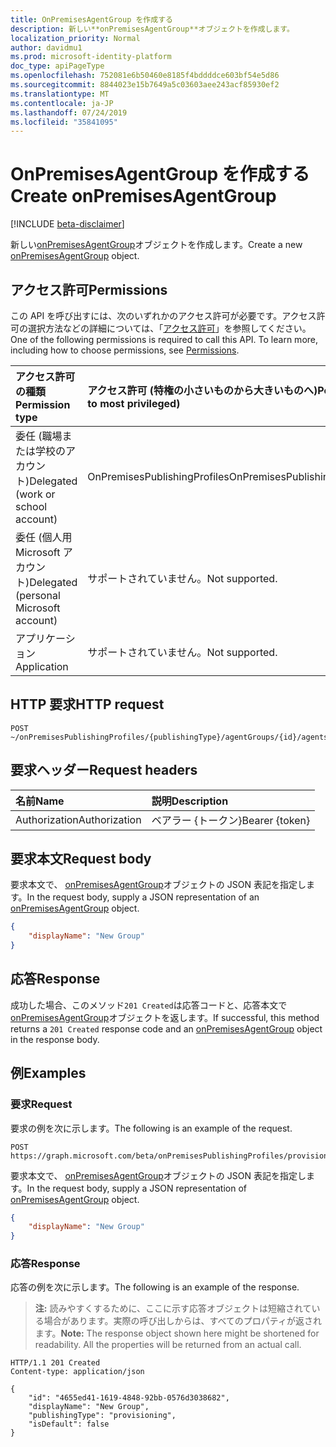 ```yaml
---
title: OnPremisesAgentGroup を作成する
description: 新しい**onPremisesAgentGroup**オブジェクトを作成します。
localization_priority: Normal
author: davidmu1
ms.prod: microsoft-identity-platform
doc_type: apiPageType
ms.openlocfilehash: 752081e6b50460e8185f4bddddce603bf54e5d86
ms.sourcegitcommit: 8844023e15b7649a5c03603aee243acf85930ef2
ms.translationtype: MT
ms.contentlocale: ja-JP
ms.lasthandoff: 07/24/2019
ms.locfileid: "35841095"
---
```

# <a name="create-onpremisesagentgroup"></a><span data-ttu-id="98661-103">OnPremisesAgentGroup を作成する</span><span class="sxs-lookup"><span data-stu-id="98661-103">Create onPremisesAgentGroup</span></span>

[!INCLUDE [beta-disclaimer](../../includes/beta-disclaimer.md)]

<span data-ttu-id="98661-104">新しい[onPremisesAgentGroup](../resources/onpremisesagentgroup.md)オブジェクトを作成します。</span><span class="sxs-lookup"><span data-stu-id="98661-104">Create a new [onPremisesAgentGroup](../resources/onpremisesagentgroup.md) object.</span></span>

## <a name="permissions"></a><span data-ttu-id="98661-105">アクセス許可</span><span class="sxs-lookup"><span data-stu-id="98661-105">Permissions</span></span>

<span data-ttu-id="98661-p101">この API を呼び出すには、次のいずれかのアクセス許可が必要です。アクセス許可の選択方法などの詳細については、「[アクセス許可](/graph/permissions-reference)」を参照してください。</span><span class="sxs-lookup"><span data-stu-id="98661-p101">One of the following permissions is required to call this API. To learn more, including how to choose permissions, see [Permissions](/graph/permissions-reference).</span></span>

| <span data-ttu-id="98661-108">アクセス許可の種類</span><span class="sxs-lookup"><span data-stu-id="98661-108">Permission type</span></span>                        | <span data-ttu-id="98661-109">アクセス許可 (特権の小さいものから大きいものへ)</span><span class="sxs-lookup"><span data-stu-id="98661-109">Permissions (from least to most privileged)</span></span> |
|:--------------------------------------|:---------------------------------------------------------|
|<span data-ttu-id="98661-110">委任 (職場または学校のアカウント)</span><span class="sxs-lookup"><span data-stu-id="98661-110">Delegated (work or school account)</span></span>     | <span data-ttu-id="98661-111">OnPremisesPublishingProfiles</span><span class="sxs-lookup"><span data-stu-id="98661-111">OnPremisesPublishingProfiles.ReadWrite.All</span></span> |
| <span data-ttu-id="98661-112">委任 (個人用 Microsoft アカウント)</span><span class="sxs-lookup"><span data-stu-id="98661-112">Delegated (personal Microsoft account)</span></span> | <span data-ttu-id="98661-113">サポートされていません。</span><span class="sxs-lookup"><span data-stu-id="98661-113">Not supported.</span></span> |
| <span data-ttu-id="98661-114">アプリケーション</span><span class="sxs-lookup"><span data-stu-id="98661-114">Application</span></span>                            | <span data-ttu-id="98661-115">サポートされていません。</span><span class="sxs-lookup"><span data-stu-id="98661-115">Not supported.</span></span> |

## <a name="http-request"></a><span data-ttu-id="98661-116">HTTP 要求</span><span class="sxs-lookup"><span data-stu-id="98661-116">HTTP request</span></span>

<!-- { "blockType": "ignored" } -->

```http
POST ~/onPremisesPublishingProfiles/{publishingType}/agentGroups/{id}/agents
```

## <a name="request-headers"></a><span data-ttu-id="98661-117">要求ヘッダー</span><span class="sxs-lookup"><span data-stu-id="98661-117">Request headers</span></span>

| <span data-ttu-id="98661-118">名前</span><span class="sxs-lookup"><span data-stu-id="98661-118">Name</span></span>          | <span data-ttu-id="98661-119">説明</span><span class="sxs-lookup"><span data-stu-id="98661-119">Description</span></span>   |
|:--------------|:--------------|
| <span data-ttu-id="98661-120">Authorization</span><span class="sxs-lookup"><span data-stu-id="98661-120">Authorization</span></span> | <span data-ttu-id="98661-121">ベアラー {トークン}</span><span class="sxs-lookup"><span data-stu-id="98661-121">Bearer {token}</span></span> |

## <a name="request-body"></a><span data-ttu-id="98661-122">要求本文</span><span class="sxs-lookup"><span data-stu-id="98661-122">Request body</span></span>

<span data-ttu-id="98661-123">要求本文で、 [onPremisesAgentGroup](../resources/onpremisesagentgroup.md)オブジェクトの JSON 表記を指定します。</span><span class="sxs-lookup"><span data-stu-id="98661-123">In the request body, supply a JSON representation of an [onPremisesAgentGroup](../resources/onpremisesagentgroup.md) object.</span></span>

```json
{
    "displayName": "New Group"
}
```

## <a name="response"></a><span data-ttu-id="98661-124">応答</span><span class="sxs-lookup"><span data-stu-id="98661-124">Response</span></span>

<span data-ttu-id="98661-125">成功した場合、このメソッド`201 Created`は応答コードと、応答本文で[onPremisesAgentGroup](../resources/onpremisesagentgroup.md)オブジェクトを返します。</span><span class="sxs-lookup"><span data-stu-id="98661-125">If successful, this method returns a `201 Created` response code and an [onPremisesAgentGroup](../resources/onpremisesagentgroup.md) object in the response body.</span></span>

## <a name="examples"></a><span data-ttu-id="98661-126">例</span><span class="sxs-lookup"><span data-stu-id="98661-126">Examples</span></span>

### <a name="request"></a><span data-ttu-id="98661-127">要求</span><span class="sxs-lookup"><span data-stu-id="98661-127">Request</span></span>

<span data-ttu-id="98661-128">要求の例を次に示します。</span><span class="sxs-lookup"><span data-stu-id="98661-128">The following is an example of the request.</span></span>
<!-- {
  "blockType": "request",
  "name": "create_onpremisesagent_from_onpremisesagentgroup"
}-->

```http
POST https://graph.microsoft.com/beta/onPremisesPublishingProfiles/provisioning/agentGroups
```

<span data-ttu-id="98661-129">要求本文で、 [onPremisesAgentGroup](../resources/onpremisesagentgroup.md)オブジェクトの JSON 表記を指定します。</span><span class="sxs-lookup"><span data-stu-id="98661-129">In the request body, supply a JSON representation of [onPremisesAgentGroup](../resources/onpremisesagentgroup.md) object.</span></span>

```json
{
    "displayName": "New Group"
}
```

### <a name="response"></a><span data-ttu-id="98661-130">応答</span><span class="sxs-lookup"><span data-stu-id="98661-130">Response</span></span>

<span data-ttu-id="98661-131">応答の例を次に示します。</span><span class="sxs-lookup"><span data-stu-id="98661-131">The following is an example of the response.</span></span>

> <span data-ttu-id="98661-p102">**注:** 読みやすくするために、ここに示す応答オブジェクトは短縮されている場合があります。実際の呼び出しからは、すべてのプロパティが返されます。</span><span class="sxs-lookup"><span data-stu-id="98661-p102">**Note:** The response object shown here might be shortened for readability. All the properties will be returned from an actual call.</span></span>

<!-- {
  "blockType": "response",
  "truncated": true,
  "@odata.type": "microsoft.graph.onPremisesAgentGroup"
} -->

```http
HTTP/1.1 201 Created
Content-type: application/json

{
    "id": "4655ed41-1619-4848-92bb-0576d3038682",
    "displayName": "New Group",
    "publishingType": "provisioning",
    "isDefault": false
}
```

<!-- uuid: 16cd6b66-4b1a-43a1-adaf-3a886856ed98
2019-02-04 14:57:30 UTC -->
<!-- {
  "type": "#page.annotation",
  "description": "Create onPremisesAgent",
  "keywords": "",
  "section": "documentation",
  "tocPath": ""
}-->
